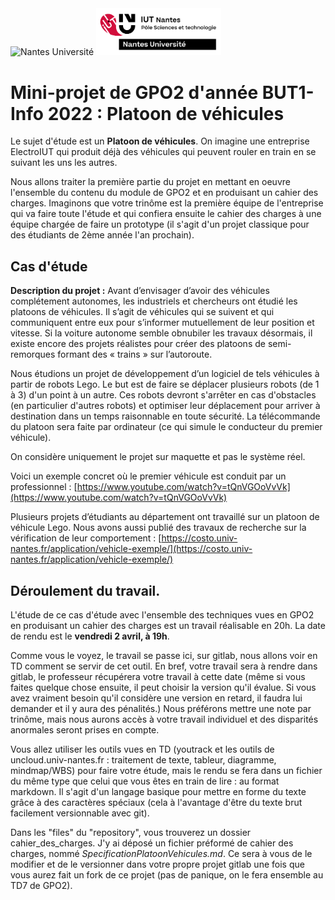 <img src="https://www.univ-nantes.fr/medias/photo/logotype-nantes-u-noir-72dpi_1638965800927-png?ID_FICHE=1482184" alt="Nantes Université" width="200"/>
<img src=../pictures/LOGO_PRINCIPAL_IUT_NANTES_CMJN.png alt="IUT Nantes" width="200"/>

# Mini-projet de GPO2 d'année BUT1-Info 2022 : Platoon de véhicules

Le sujet d'étude est un **Platoon de véhicules**.
On imagine une entreprise ElectroIUT qui produit déjà des véhicules qui peuvent rouler en train en se suivant les uns les autres.

Nous allons traiter la première partie du projet en mettant en oeuvre l'ensemble du contenu du module de GPO2 et en produisant un cahier des charges.
Imaginons que votre trinôme est la première équipe de l'entreprise qui va faire toute l'étude et qui confiera ensuite le cahier des charges à une équipe chargée de faire un prototype (il s'agit d'un projet classique pour des étudiants de 2ème année l'an prochain).

## Cas d'étude

**Description du projet :** 
Avant d’envisager d’avoir des véhicules complétement autonomes, les industriels et chercheurs ont étudié les platoons de véhicules. 
Il s’agit de véhicules qui se suivent et qui communiquent entre eux pour s’informer mutuellement de leur position et vitesse. 
Si la voiture autonome semble obnubiler les travaux désormais, il existe encore des projets réalistes pour créer des platoons de semi-remorques formant des « trains » sur l’autoroute.

Nous étudions un projet de développement d’un logiciel de tels véhicules à partir de robots Lego. 
Le but est de faire se déplacer plusieurs robots (de 1 à 3) d'un point à un autre. 
Ces robots devront s'arrêter en cas d'obstacles (en particulier d'autres robots) et optimiser leur déplacement pour arriver à destination dans un temps raisonnable en toute sécurité. 
La télécommande du platoon sera faite par ordinateur (ce qui simule le conducteur du premier véhicule).

On considère uniquement le projet sur maquette et pas le système réel.

Voici un exemple concret où le premier véhicule est conduit par un professionnel :
[https://www.youtube.com/watch?v=tQnVGOoVvVk](https://www.youtube.com/watch?v=tQnVGOoVvVk)

Plusieurs projets d’étudiants au département ont travaillé sur un platoon de véhicule Lego. 
Nous avons aussi publié des travaux de recherche sur la vérification de leur comportement :
[https://costo.univ-nantes.fr/application/vehicle-exemple/](https://costo.univ-nantes.fr/application/vehicle-exemple/)


## Déroulement du travail.

L'étude de ce cas d'étude avec l'ensemble des techniques vues en GPO2 en produisant un cahier des charges est un travail réalisable en 20h.
La date de rendu est le **vendredi 2 avril, à 19h**.

Comme vous le voyez, le travail se passe ici, sur gitlab, nous allons voir en TD comment se servir de cet outil.
En bref, votre travail sera à rendre dans gitlab, le professeur récupérera votre travail à cette date 
(même si vous faites quelque chose ensuite, il peut choisir la version qu'il évalue. 
Si vous avez vraiment besoin qu'il considère une version en retard, il faudra lui demander et il y aura des pénalités.)
Nous préférons mettre une note par trinôme, mais nous aurons accès à votre travail individuel et des disparités anormales seront prises en compte.

Vous allez utiliser les outils vues en TD 
(youtrack et les outils de uncloud.univ-nantes.fr : traitement de texte, tableur, diagramme, mindmap/WBS) 
pour faire votre étude, 
mais le rendu se fera dans un fichier du même type que celui que vous êtes en train de lire : au format markdown.
Il s'agit d'un langage basique pour mettre en forme du texte grâce à des caractères spéciaux (cela à l'avantage d'être du texte brut facilement versionnable avec git).

Dans les "files" du "repository", vous trouverez un dossier cahier_des_charges. J'y ai déposé un fichier préformé de cahier des charges, nommé *SpecificationPlatoonVehicules.md*. 
Ce sera à vous de le modifier et de le versionner dans votre propre projet gitlab une fois que vous aurez fait un fork de ce projet (pas de panique, on le fera ensemble au TD7 de GPO2).

